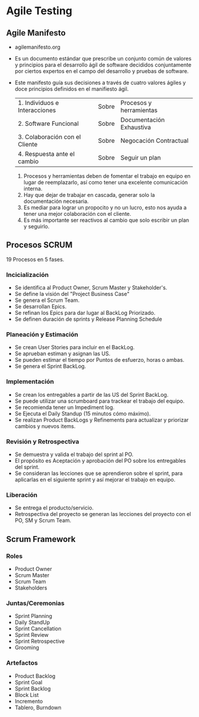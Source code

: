 # Agile Testing
## Agile Manifesto
- agilemanifesto.org
- Es un documento estándar que prescribe un conjunto común de valores y principios para el desarrollo ágil de software decididos conjuntamente por ciertos expertos en el campo del desarrollo y pruebas de software.
- Este manifesto guía sus decisiones a través de cuatro valores ágiles y doce principios definidos en el manifiesto ágil.

    |              |           |         |
    |--------------|-----------|---------|
    | 1. Individuos e Interacciones |   Sobre   | Procesos y herramientas |
    | 2.  Software Funcional |   Sobre | Documentación Exhaustiva |
    | 3. Colaboración con el Cliente |   Sobre   | Negocación Contractual |
    | 4. Respuesta ante el cambio |   Sobre   | Seguir un plan |

    1. Procesos y herramientas deben de fomentar el trabajo en equipo en lugar de reemplazarlo, así como tener una excelente comunicación interna.
    2.  Hay que dejar de trabajar en cascada, generar solo la documentación necesaria.
    3. Es mediar para lograr un propocito y no un lucro, esto nos ayuda a tener una mejor colaboración con el cliente.
    4. Es más importante ser reactivos al cambio que solo escribir un plan y seguirlo.

## Procesos SCRUM
19 Procesos en 5 fases.

### Incicialización
- Se identifica al Product Owner, Scrum Master y Stakeholder's.
- Se define la visión del "Project Business Case"
- Se genera el Scrum Team.
- Se desarrollan Epics.
- Se refinan los Epics para dar lugar al BackLog Priorizado.
- Se definen duración de sprints y Release Planning Schedule
### Planeación y Estimación
- Se crean User Stories para incluir en el BackLog.
- Se aprueban estiman y asignan las US.
- Se pueden estimar el tiempo por Puntos de esfuerzo, horas o ambas.
- Se genera el Sprint BackLog. 
### Implementación
- Se crean los entregables a partir de las US del Sprint BackLog.
- Se puede utilizar una scrumboard para trackear el trabajo del equipo.
- Se recomienda tener un Impediment log.
- Se Ejecuta el Daily Standup (15 minutos cómo máximo).
- Se realizan Product BackLogs y Refinements para actualizar y priorizar cambios y nuevos items.
### Revisión y Retrospectiva
- Se demuestra y valida el trabajo del sprint al PO.
- El propósito es Aceptación y aprobación del PO sobre los entregables del sprint. 
- Se consideran las lecciones que se aprendieron sobre el sprint, para aplicarlas en el siguiente sprint y así mejorar el trabajo en equipo.
### Liberación 
- Se entrega el producto/servicio.
- Retrospectiva del proyecto se generan las lecciones del proyecto con el PO, SM y Scrum Team.

## Scrum Framework 

### Roles
- Product Owner
- Scrum Master
- Scrum Team
- Stakeholders
### Juntas/Ceremonias
- Sprint Planning
- Daily StandUp
- Sprint Cancellation
- Sprint Review
- Sprint Retrospective
- Grooming
### Artefactos
- Product Backlog
- Sprint Goal
- Sprint Backlog
- Block List
- Incremento
- Tablero, Burndown